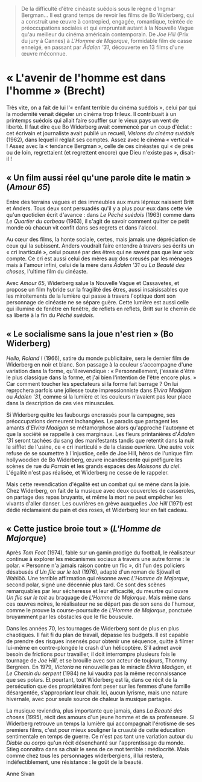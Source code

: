 > De la difficulté d'être cinéaste suédois sous le règne d'Ingmar Bergman... Il est grand temps de revoir les films de Bo Widerberg, qui a construit une œuvre à contrepied, engagée, romantique, teintée de préoccupations sociales et qui empruntait autant à la Nouvelle Vague qu'au meilleur du cinéma américain contemporain. De _Joe Hill_ (Prix du jury à Cannes) à _L'Homme de Majorque_, formidable film de casse enneigé, en passant par _Ådalen '31_, découverte en 13 films d'une œuvre méconnue.

# « L'avenir de l'homme est dans l'homme » (Brecht)

Très vite, on a fait de lui l'« enfant terrible du cinéma suédois », celui par qui la modernité venait dégeler un cinéma trop frileux. Il contribuait à un printemps suédois qui allait faire souffler sur le vieux pays un vent de liberté. Il faut dire que Bo Widerberg avait commencé par un coup d'éclat : cet écrivain et journaliste avait publié un recueil, _Visions du cinéma suédois_ (1962), dans lequel il réglait ses comptes. Assez avec le cinéma « vertical » ! Assez avec la « tendance Bergman », celle de ces cinéastes qui « de près ou de loin, regrettaient (et regrettent encore) que Dieu n'existe pas », disait-il !

## « Un film aussi réel qu'une parole dite le matin » (_Amour 65_)

Entre des terrains vagues et des immeubles aux murs lépreux naissent Britt et Anders. Tous deux sont persuadés qu'il y a plus pour eux dans cette vie qu'un quotidien écrit d'avance : dans _Le Péché suédois_ (1963) comme dans _Le Quartier du corbeau_ (1963), il s'agit de savoir comment quitter ce petit monde où chacun vit confit dans ses regrets et dans l'alcool.

Au cœur des films, la honte sociale, certes, mais jamais une dépréciation de ceux qui la subissent. Anders voudrait faire entendre à travers ses écrits un « cri inarticulé », celui poussé par des êtres qui ne savent pas que leur voix compte. Ce cri est aussi celui des mères aux dos creusés par les ménages mais à l'amour infini, celui de la mère dans _Ådalen '31_ ou _La Beauté des choses_, l'ultime film du cinéaste.

Avec _Amour 65_, Widerberg salue la Nouvelle Vague et Cassavetes, et propose un film hybride sur la fragilité des êtres, aussi insaisissables que les miroitements de la lumière qui passe à travers l'optique dont son personnage de cinéaste ne se sépare guère. Cette lumière est aussi celle qui illumine de fenêtre en fenêtre, de reflets en reflets, Britt sur le chemin de sa liberté à la fin du _Péché suédois_.

## « Le socialisme sans la joue n'est rien » (Bo Widerberg)

_Hello, Roland !_ (1966), satire du monde publicitaire, sera le dernier film de Widerberg en noir et blanc. Son passage à la couleur s'accompagne d'une variation dans la forme, qu'il revendique : « Personnellement, j'essaie d'être le plus classique dans la forme, et j'ai bien l'intention de l'être encore plus. » Car comment toucher les spectateurs si la forme fait barrage ? On lui reprochera parfois une joliesse toute impressionniste dans _Elvira Madigan_ ou _Ådalen '31_, comme si la lumière et les couleurs n'avaient pas leur place dans la description de ces vies minuscules.

Si Widerberg quitte les faubourgs encrassés pour la campagne, ses préoccupations demeurent inchangées. Le paradis que partagent les amants d'_Elvira Madigan_ se métamorphose alors qu'approche l'automne et que la société se rappelle à ces marginaux. Les fleurs printanières d'_Ådalen '31_ seront tachées du sang des manifestants tandis que retentit dans la nuit le sifflet de l'usine, ce « cri inarticulé » de la classe ouvrière. Une autre voix refuse de se soumettre à l'injustice, celle de Joe Hill, héros de l'unique film hollywoodien de Bo Widerberg, œuvre incandescente qui préfigure les scènes de rue du _Parrain_ et les grands espaces des _Moissons du ciel_. L'égalité n'est pas réalisée, et Widerberg ne cesse de le rappeler.

Mais cette revendication d'égalité est un combat qui se mène dans la joie. Chez Widerberg, on fait de la musique avec deux couvercles de casseroles, on partage des repas bruyants, et même la mort ne peut empêcher les vivants d'aller danser. Les ouvrières en grève auxquelles _Joe Hill_ (1971) est dédié réclamaient du pain et des roses, et Widerberg leur en fait cadeau.

## « Cette justice broie tout » (_L'Homme de Majorque_)

Après _Tom Foot_ (1974), fable sur un gamin prodige du football, le réalisateur continue à explorer les mécanismes sociaux à travers une autre forme : le polar. « Personne n'a jamais raison contre un flic », dit l'un des policiers désabusés d'_Un flic sur le toit_ (1976), adapté d'un roman de Sjöwall et Wahlöö. Une terrible affirmation qui résonne avec _L'Homme de Majorque_, second polar, signé une décennie plus tard. Ce sont des scènes remarquables par leur sécheresse et leur efficacité, du meurtre qui ouvre _Un flic sur le toit_ au braquage de _L'Homme de Majorque_. Mais même dans ces œuvres noires, le réalisateur ne se départ pas de son sens de l'humour, comme le prouve la course-poursuite de _L'Homme de Majorque_, ponctuée bruyamment par les obstacles que le flic bouscule.

Dans les années 70, les tournages de Widerberg sont de plus en plus chaotiques. Il fait fi du plan de travail, dépasse les budgets. Il est capable de prendre des risques insensés pour obtenir une séquence, quitte à filmer lui-même en contre-plongée le crash d'un hélicoptère. S'il admet avoir besoin de frictions pour travailler, il doit interrompre plusieurs fois le tournage de _Joe Hill_, et se brouille avec son acteur de toujours, Thommy Bergreen. En 1979, _Victoria_ ne renouvelle pas le miracle _Elvira Madigan_, et _Le Chemin du serpent_ (1984) ne lui vaudra pas la même reconnaissance que ses polars. Et pourtant, tout Widerberg est là, dans ce récit de la persécution que des propriétaires font peser sur les femmes d'une famille désargentée, s'appropriant leur chair. Ici, aucun lyrisme, mais une nature hivernale, avec pour seule source de chaleur la musique partagée.

La musique reviendra, plus importante que jamais, dans _La Beauté des choses_ (1995), récit des amours d'un jeune homme et de sa professeure. Si Widerberg retrouve un temps la lumière qui accompagnait l'érotisme de ses premiers films, c'est pour mieux souligner la cruauté de cette éducation sentimentale en temps de guerre. Ce n'est pas tant une variation autour du _Diable au corps_ qu'un récit désenchanté sur l'apprentissage du monde. Stieg connaîtra dans sa chair le sens de ce mot terrible : médiocrité. Mais comme chez tous les personnages widerbergiens, il lui restera, indéfectiblement, une résistance : le goût de la beauté.

<div class="author">Anne Sivan</div>
